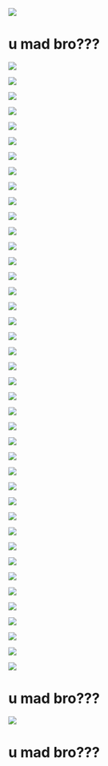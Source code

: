 ![](https://i.imgur.com/v8OqidV.png)

# u mad bro???

![](https://art.pixilart.com/a95f8852c2a194b.gif)

![](https://art.pixilart.com/a95f8852c2a194b.gif)

![](https://art.pixilart.com/a95f8852c2a194b.gif)

![](https://art.pixilart.com/a95f8852c2a194b.gif)

![](https://art.pixilart.com/a95f8852c2a194b.gif)

![](https://art.pixilart.com/a95f8852c2a194b.gif)

![](https://art.pixilart.com/a95f8852c2a194b.gif)

![](https://art.pixilart.com/a95f8852c2a194b.gif)

![](https://art.pixilart.com/a95f8852c2a194b.gif)

![](https://art.pixilart.com/a95f8852c2a194b.gif)

![](https://art.pixilart.com/a95f8852c2a194b.gif)

![](https://art.pixilart.com/a95f8852c2a194b.gif)

![](https://art.pixilart.com/a95f8852c2a194b.gif)

![](https://art.pixilart.com/a95f8852c2a194b.gif)

![](https://art.pixilart.com/a95f8852c2a194b.gif)

![](https://art.pixilart.com/a95f8852c2a194b.gif)

![](https://art.pixilart.com/a95f8852c2a194b.gif)

![](https://art.pixilart.com/a95f8852c2a194b.gif)

![](https://art.pixilart.com/a95f8852c2a194b.gif)

![](https://art.pixilart.com/a95f8852c2a194b.gif)

![](https://art.pixilart.com/a95f8852c2a194b.gif)

![](https://art.pixilart.com/a95f8852c2a194b.gif)

![](https://art.pixilart.com/a95f8852c2a194b.gif)

![](https://art.pixilart.com/a95f8852c2a194b.gif)

![](https://art.pixilart.com/a95f8852c2a194b.gif)

![](https://art.pixilart.com/a95f8852c2a194b.gif)

![](https://art.pixilart.com/a95f8852c2a194b.gif)

![](https://art.pixilart.com/a95f8852c2a194b.gif)

![](https://art.pixilart.com/a95f8852c2a194b.gif)

![](https://art.pixilart.com/a95f8852c2a194b.gif)

![](https://art.pixilart.com/a95f8852c2a194b.gif)

![](https://art.pixilart.com/a95f8852c2a194b.gif)

![](https://art.pixilart.com/a95f8852c2a194b.gif)

![](https://art.pixilart.com/a95f8852c2a194b.gif)

![](https://art.pixilart.com/a95f8852c2a194b.gif)

![](https://art.pixilart.com/a95f8852c2a194b.gif)

![](https://art.pixilart.com/a95f8852c2a194b.gif)

![](https://art.pixilart.com/a95f8852c2a194b.gif)

![](https://art.pixilart.com/a95f8852c2a194b.gif)

![](https://art.pixilart.com/a95f8852c2a194b.gif)

![](https://art.pixilart.com/a95f8852c2a194b.gif)

# u mad bro???

![](https://thumbs.gfycat.com/ContentAncientGoat-size_restricted.gif)

# u mad bro???
